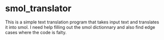 # smol_translator
This is a simple text translation program that takes input text and translates it into smol.
I need help filling out the smol dictionnary and also find edge cases where the code is falty. 
